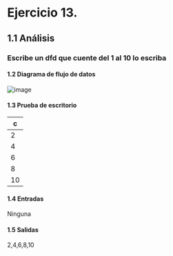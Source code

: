 # Ejercicio 13.
## 1.1 Análisis
### Escribe un dfd que cuente del 1 al 10 lo escriba
#### 1.2 Diagrama de flujo de datos
![image](https://user-images.githubusercontent.com/113397533/190953142-2d2d09ad-6153-4e80-bfbc-94135144bf7e.png)
#### 1.3 Prueba de escritorio
|c|
|-|
|2|
|4|
|6|
|8|
|10|
#### 1.4 Entradas
Ninguna
#### 1.5 Salidas
2,4,6,8,10
